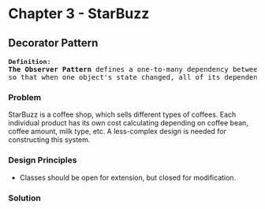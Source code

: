 ﻿# Chapter 3 - StarBuzz

## Decorator Pattern

<pre>
<font size="3"><b>Definition</b></font>:
<b>The Observer Pattern</b> defines a one-to-many dependency between objects
so that when one object's state changed, all of its dependents are notified and updated automatically. 
</pre>


### Problem
StarBuzz is a coffee shop, which sells different types of coffees. 
Each individual product has its own cost calculating depending on coffee bean, coffee amount, milk type, etc.
A less-complex design is needed for constructing this system. 

### Design Principles
- Classes should be open for extension, but closed for modification.

### Solution